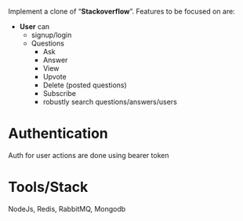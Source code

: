 Implement a clone of “**Stackoverflow**”. Features to be focused on are: 

- **User** can
  - signup/login
  - Questions
    - Ask
    - Answer
    - View
    - Upvote
    - Delete (posted questions)
    - Subscribe
    - robustly search questions/answers/users

# Authentication

Auth for user actions are done using bearer token

# Tools/Stack

NodeJs, Redis, RabbitMQ, Mongodb
